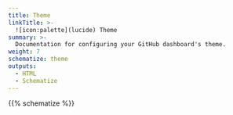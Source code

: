 ```yaml
---
title: Theme
linkTitle: >-
  ![icon:palette](lucide) Theme
summary: >-
  Documentation for configuring your GitHub dashboard's theme.
weight: 7
schematize: theme
outputs:
  - HTML
  - Schematize
---
```


{{% schematize %}}
